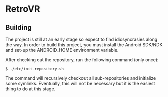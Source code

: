 # RetroVR

## Building

The project is still at an early stage so expect to find idiosyncrasies along
the way. In order to build this project, you must install the Android SDK/NDK
and set-up the ANDROID_HOME environment variable.

After checking out the repository, run the following command (only once):

    $ ./etc/init-repository.sh

The command will recursively checkout all sub-repositories and initialize some
symlinks. Eventually, this will not be necessary but it is the easiest thing to
do at this stage.
